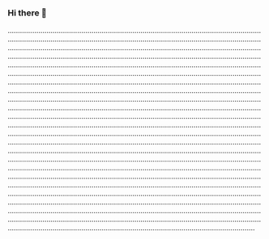 ### Hi there 👋

.............................................................................................................................................................................................................................................................................................................................................................................................................................................................................................................................................................................................................................................................................................................................................................................................................................................................................................................................................................................................................................................................................................................................................................................................................................................................................................................................................................................................................................................................................................................................................................................................................................................................................................................................................................................................................................................................................................................................................................................................................................................................................................................................................................................................................................................................................................................................................................................................................................................................................................................................................................................................................................................................................................................................................................................................................................................................................................................................................................................................................................................................................................